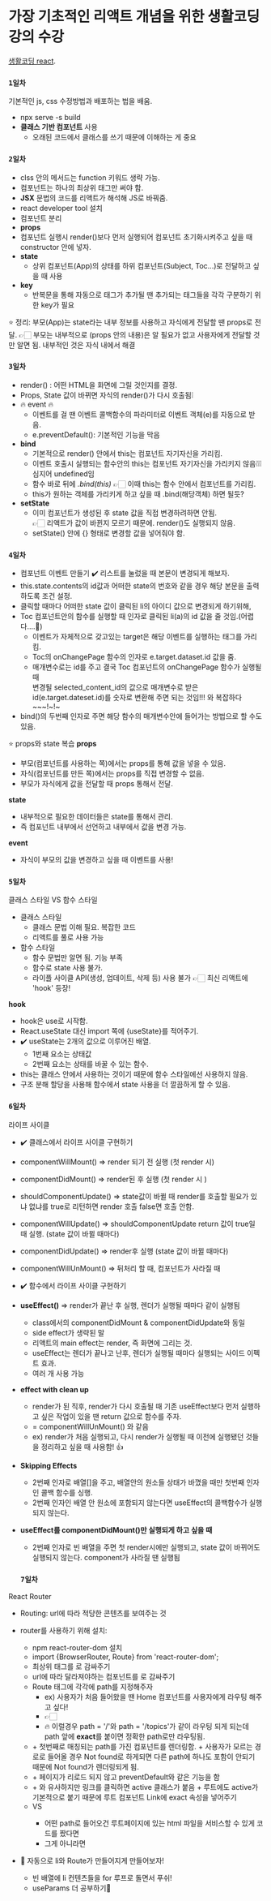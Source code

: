 # 가장 기초적인 리액트 개념을 위한 생활코딩 강의 수강



 [생활코딩 react](https://www.youtube.com/watch?v=XMb0w3KMw00&list=PLuHgQVnccGMCRv6f8H9K5Xwsdyg4sFSdi&index=1).

### `1일차`

기본적인 js, css 수정방법과 배포하는 법을 배움.
+ npx serve -s build
+ **클래스 기반 컴포넌트** 사용
  + 오래된 코드에서 클래스를 쓰기 때문에 이해하는 게 중요


### `2일차`
+ clss 안의 메서드는 function 키워드 생략 가능.
+ 컴포넌트는 하나의 최상위 태그만 써야 함.
+ **JSX** 문법의 코드를 리액트가 해석해 JS로 바꿔줌.
+ react developer tool 설치
+ 컴포넌트 분리
+ **props**
+ 컴포넌트 실행시 render()보다 먼저 실행되어 컴포넌트 초기화시켜주고 싶을 때 constructor 안에 넣자.
+ **state**
  + 상위 컴포넌트(App)의 상태를 하위 컴포넌트(Subject, Toc...)로 전달하고 싶을 때 사용
+ **key**
  + 반복문을 통해 자동으로 태그가 추가될 땐 추가되는 태그들을 각각 구분하기 위한 key가 필요
 
⭐️ 정리: 부모(App)는 state라는 내부 정보를 사용하고 자식에게 전달할 땐 props로 전달.
👉🏻 부모는 내부적으로 (props 안의 내용)은 알 필요가 없고 사용자에게 전달할 것만 알면 됨.
  내부적인 것은 자식 내에서 해결


### `3일차`
+ render() : 어떤 HTML을 화면에 그릴 것인지를 결정.
+ Props, State 값이 바뀌면 자식의 render()가 다시 호출됨❕
+ 🔥 event 🔥
  + 이벤트를 걸 땐 이벤트 콜백함수의 파라미터로 이벤트 객체(e)를 자동으로 받음.
  + e.preventDefault(): 기본적인 기능을 막음
+ **bind**
  + 기본적으로 render() 안에서 this는 컴포넌트 자기자신을 가리킴.
  + 이벤트 호출시 실행되는 함수안의 this는 컴포넌트 자기자신을 가리키지 않음❕❕❕<br>
    심지어 undefined임<br>
  + 함수 바로 뒤에 *.bind(this)* 👉🏻 이때 this는 함수 안에서 컴포넌트를 가리킴.
  + this가 원하는 객체를 가리키게 하고 싶을 때 .bind(해당객체) 하면 될듯?
+ **setState**
  + 이미 컴포넌트가 생성된 후 state 값을 직접 변경하려하면 안됨.<br>
  👉🏻 리액트가 값이 바뀐지 모르기 때문에. render()도 실행되지 않음.<br>
  + setState() 안에 {} 형태로 변경할 값을 넣어줘야 함.


### `4일차`
+ 컴포넌트 이벤트 만들기
✔️ 리스트를 눌렀을 때 본문이 변경되게 해보자.
+ this.state.contents의 id값과 어떠한 state의 번호와 같을 경우 해당 본문을 출력하도록 조건 설정.
+ 클릭할 때마다 어떠한 state 값이 클릭된 li의 아이디 값으로 변경되게 하기위해,<br>
+ Toc 컴포넌트안의 함수를 실행할 때 인자로 클릭된 li(a)의 id 값을 줄 것임.(어렵다....🥲)
  + 이벤트가 자체적으로 갖고있는 target은 해당 이벤트를 실행하는 태그를 가리킴.
  + Toc의 onChangePage 함수의 인자로 e.target.dataset.id 값을 줌.
  + 매개변수로는 id를 주고 결국 Toc 컴포넌트의 onChangePage 함수가 실행될 때<br>
  변경될 selected_content_id의 값으로 매개변수로 받은 id(e.target.dateset.id)를 숫자로 변환해 주면 되는 것임!!! 와 복잡하다~~~!~!~
+ bind()의 두번째 인자로 주면 해당 함수의 매개변수안에 들어가는 방법으로 할 수도 있음.

⭐️ props와 state 복습
**props**<br>
+ 부모(컴포넌트를 사용하는 쪽)에서는 props를 통해 값을 넣을 수 있음.
+ 자식(컴포넌트를 만든 쪽)에서는 props를 직접 변경할 수 없음.
+ 부모가 자식에게 값을 전달할 때 props 통해서 전달.

**state**<br>
+ 내부적으로 필요한 데이터들은 state를 통해서 관리.
+ 즉 컴포넌트 내부에서 선언하고 내부에서 값을 변경 가능.

**event**<br>
+ 자식이 부모의 값을 변경하고 싶을 때 이벤트를 사용!


### `5일차`
클래스 스타일 VS 함수 스타일<br>

+ 클래스 스타일
  + 클래스 문법 이해 필요. 복잡한 코드
  + 리액트를 풀로 사용 가능
+ 함수 스타일
  + 함수 문법만 알면 됨. 기능 부족
  + 함수로 state 사용 불가.
  + 라이플 사이클 API(생성, 업데이트, 삭제 등) 사용 불가
👉🏻 최신 리액트에 'hook' 등장!

**hook**<br>
+ hook은 use로 시작함.
+ React.useState 대신 import 쪽에 {useState}를 적어주기.
+ ✔️ useState는 2개의 값으로 이루어진 배열.
  + 1번째 요소는 상태값
  + 2번째 요소는 상태를 바꿀 수 있는 함수.
+ this는 클래스 안에서 사용하는 것이기 때문에 함수 스타일에선 사용하지 않음.
+ 구조 분해 할당을 사용해 함수에서 state 사용을 더 깔끔하게 할 수 있음.


### `6일차`
라이프 사이클<br>

+ ✔️ 클래스에서 라이프 사이클 구현하기
+ componentWillMount() => render 되기 전 실행 (첫 render 시)
+ componentDidMount() => render된 후 실행 (첫 render 시 )
+ shouldComponentUpdate() => state값이 바뀔 때 render를 호출할 필요가 있냐 없냐를 true로 리턴하면 render 호출 false면 호출 안함.
+ componentWillUpdate() => shouldComponentUpdate return 값이 true일 때 실행. (state 값이 바뀔 때마다)
+ componentDidUpdate() => render후 실행 (state 값이 바뀔 때마다)
+ componentWillUnMount() => 뒤처리 할 때, 컴포넌트가 사라질 때

+ ✔️ 함수에서 라이프 사이클 구현하기
+ **useEffect()** => render가 끝난 후 실행, 렌더가 실행될 때마다 같이 실행됨
  + class에서의 componentDidMount & componentDidUpdate와 동일
  + side effect가 생략된 말
  + 리액트의 main effect는 render, 즉 화면에 그리는 것.
  + useEffect는 렌더가 끝나고 난후, 렌더가 실행될 때마다 실행되는 사이드 이펙트 효과.
  + 여러 개 사용 가능
+ **effect with clean up**
  + render가 된 직후, render가 다시 호출될 때 기존 useEffect보다 먼저 실행하고 싶은 작업이 있을 땐 return 값으로 함수를 주자.
  + = componentWillUnMount() 와 같음
  + ex) render가 처음 실행되고, 다시 render가 실행될 때 이전에 실행됐던 것들을 정리하고 싶을 때 사용함! 👍
+ **Skipping Effects**
  + 2번째 인자로 배열[]을 주고, 배열안의 원소들 상태가 바꼈을 때만 첫번째 인자인 콜백 함수를 싱행.
  + 2번째 인자인 배열 안 원소에 포함되지 않는다면 useEffect의 콜백함수가 실행되지 않는다.
+ **useEffect를 componentDidMount()만 실행되게 하고 싶을 때**
  + 2번째 인자로 빈 배열을 주면 첫 render시에만 실행되고, state 값이 바뀌어도 실행되지 않는다. component가 사라질 땐 실행됨


  ### `7일차`
React Router<br>
+ Routing: url에 따라 적당한 콘텐츠를 보여주는 것

+ router를 사용하기 위해 설치:
    + npm react-router-dom 설치
    + import {BrowserRouter, Route} from 'react-router-dom';
    + 최상위 태그를 <BrowserRouter>로 감싸주기
    + url에 따라 달라져야하는 컴포넌트를 <Route>로 감싸주기
    + Route 태그에 각각에 path를 지정해주자
      + ex) 사용자가 처음 들어왔을 땐 Home 컴포넌트를 사용자에게 라우팅 해주고 싶다!
      + 👉🏻 <Route path = '/'>
      + 🔥 이럴경우 path = '/'와 path = '/topics'가 같이 라우팅 되게 되는데<br>
      path 앞에 **exact**를 붙이면 정확한 path로만 라우팅됨.
    + <switch>
      + 첫번째로 매칭되는 path를 가진 컴포넌트를 렌더링함.
      + 사용자가 모르는 경로로 들어올 경우 <Route path='/'>Not found</Route>로 하게되면 다른 path에 하나도 포함이 안되기 때문에 Not found가 렌더링되게 됨.
    + <Link>
      + 페이지가 리로드 되지 않고 preventDefault와 같은 기능을 함
    + <NavLink>
      + <Link>와 유사하지만 링크를 클릭하면 active 클래스가 붙음
      + 루트에도 active가 기본적으로 붙기 때문에 루트 컴포넌트 Link에 exact 속성을 넣어주기
    + <BrowserRouter> VS <HashRouter>
      + 어떤 path로 들어오건 루트페이지에 있는 html 파일을 서비스할 수 있게 코드를 짰다면 <BrowserRouter>
      + 그게 아니라면 <HashRouter>

+ 👾 자동으로 li와 Route가 만들어지게 만들어보자!
    + 빈 배열에 li 컨텐츠들을 for 루프로 돌면서 푸쉬!
    + useParams 더 공부하기🥲












